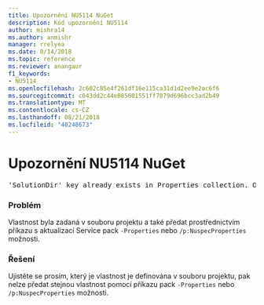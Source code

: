 ```yaml
---
title: Upozornění NU5114 NuGet
description: Kód upozornění NU5114
author: mishra14
ms.author: anmishr
manager: rrelyea
ms.date: 8/14/2018
ms.topic: reference
ms.reviewer: anangaur
f1_keywords:
- NU5114
ms.openlocfilehash: 2c602c85e4f261df16e115ca31d1d2ee9e2ac6f6
ms.sourcegitcommit: c643dd2c44e085601551ff7079d696bcc3ad2b49
ms.translationtype: MT
ms.contentlocale: cs-CZ
ms.lasthandoff: 08/21/2018
ms.locfileid: "40248673"
---
```

# <a name="nuget-warning-nu5114"></a>Upozornění NU5114 NuGet
<pre>'SolutionDir' key already exists in Properties collection. Overriding value.</pre>

### <a name="issue"></a>Problém

Vlastnost byla zadaná v souboru projektu a také předat prostřednictvím příkazu s aktualizací Service pack `-Properties` nebo `/p:NuspecProperties` možnosti. 


### <a name="solution"></a>Řešení

Ujistěte se prosím, který je vlastnost je definována v souboru projektu, pak nelze předat stejnou vlastnost pomocí příkazu pack `-Properties` nebo `/p:NuspecProperties` možnosti. 

